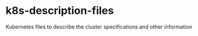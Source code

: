 # k8s-description-files
Kubernetes files to describe the cluster specifications and other information
